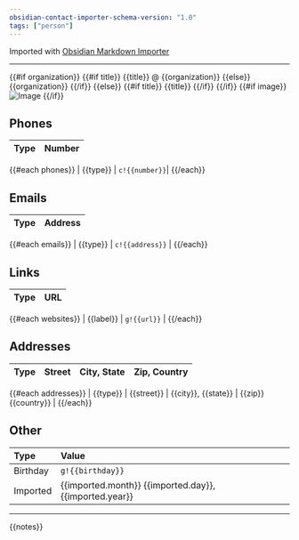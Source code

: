 ```yaml
---
obsidian-contact-importer-schema-version: "1.0"
tags: ["person"]
---
```

Imported with [Obsidian Markdown Importer](https://github.com/404Wolf/obsidian-contact-importer)

---

{{#if organization}}
  {{#if title}}
{{title}} @ {{organization}}
  {{else}}
{{organization}}
  {{/if}}
{{else}}
  {{#if title}}
{{title}}
  {{/if}}
{{/if}}
{{#if image}}
![Image]({{image}})
{{/if}}
## Phones
| Type          | Number        |
|:--------------|:--------------|
{{#each phones}}
| {{type}}      | `c!{{number}}`|
{{/each}}

## Emails
| Type          | Address       |
|:--------------|:--------------|
{{#each emails}}
| {{type}}      | `c!{{address}}` |
{{/each}}

## Links
| Type          | URL           |
|:--------------|:--------------|
{{#each websites}}
| {{label}}     | `g!{{url}}` |
{{/each}}

## Addresses
| Type          | Street        | City, State   | Zip, Country  |
|:--------------|:--------------|:--------------|:--------------|
{{#each addresses}}
| {{type}}      | {{street}}    | {{city}}, {{state}} | {{zip}} {{country}} |
{{/each}}

## Other
| Type          | Value         |
|:--------------|:--------------|
| Birthday      | `g!{{birthday}}`  |
| Imported      | {{imported.month}} {{imported.day}}, {{imported.year}} |

---

{{notes}}

